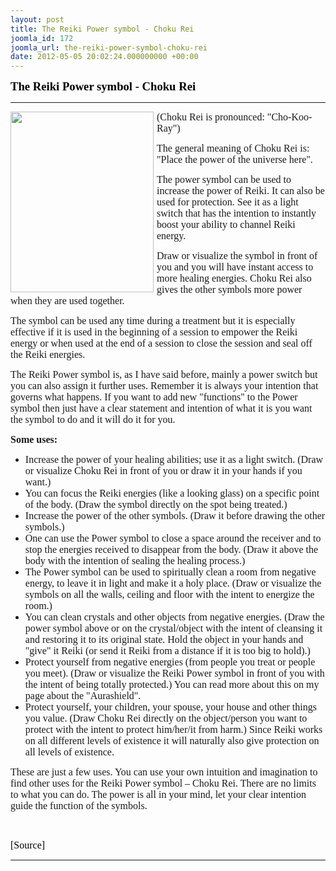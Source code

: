 ```yaml
---
layout: post
title: The Reiki Power symbol - Choku Rei
joomla_id: 172
joomla_url: the-reiki-power-symbol-choku-rei
date: 2012-05-05 20:02:24.000000000 +00:00
---
```

<p style="line-height: normal;"><span style="font-size: 14pt;"><b><span style="font-family: 'Verdana','sans-serif'; color: black;">The Reiki Power symbol - Choku Rei</span></b></span><span style="font-size: 12pt; font-family: 'Times New Roman','serif';"></span></p>
<hr />
<p style="line-height: normal;"><span style="font-size: 12pt; font-family: 'Verdana','sans-serif';"><img style="margin-right: 5px; float: left;" src="images/perspectives/awakening/reiki/chokurei.png" height="289" width="229" />(Choku Rei is pronounced: "Cho-Koo-Ray")</span></p>
<p style="line-height: normal;"><span style="font-size: 12pt; font-family: 'Verdana','sans-serif';">The general meaning of Choku Rei is: "Place the power of the universe here".</span></p>
<p style="line-height: normal;"><span style="font-size: 12pt; font-family: 'Verdana','sans-serif';">The power symbol can be used to increase the power of Reiki. It can also be used for protection. See it as a light switch that has the intention to instantly boost your ability to channel Reiki energy.</span></p>
<p style="line-height: normal;"><span style="font-size: 12pt; font-family: 'Verdana','sans-serif';">Draw or visualize the symbol in front of you and you will have instant access to more healing energies. Choku Rei also gives the other symbols more power when they are used together. </span></p>
<p style="line-height: normal;"><span style="font-size: 12pt; font-family: 'Verdana','sans-serif';">The symbol can be used any time during a treatment but it is especially effective if it is used in the beginning of a session to empower the Reiki energy or when used at the end of a session to close the session and seal off the Reiki energies. </span></p>
<p style="line-height: normal;"><span style="font-size: 12pt; font-family: 'Verdana','sans-serif';">The Reiki Power symbol is, as I have said before, mainly a power switch but you can also assign it further uses. Remember it is always your intention that governs what happens. If you want to add new "functions" to the Power symbol then just have a clear statement and intention of what it is you want the symbol to do and it will do it for you. </span></p>
<p style="line-height: normal;"><b><span style="font-size: 12pt; font-family: 'Verdana','sans-serif';">Some uses:</span></b><span style="font-size: 12pt; font-family: 'Verdana','sans-serif';"> </span></p>
<ul>
<li style="line-height: normal;"><span style="font-size: 12pt; font-family: 'Verdana','sans-serif';">Increase the power of your healing abilities; use it as a light switch. (Draw or visualize Choku Rei in front of you or draw it in your hands if you want.)</span></li>
<li style="line-height: normal;"><span style="font-size: 12pt; font-family: 'Verdana','sans-serif';">You can focus the Reiki energies (like a looking glass) on a specific point of the body. (Draw the symbol directly on the spot being treated.)</span></li>
<li style="line-height: normal;"><span style="font-size: 12pt; font-family: 'Verdana','sans-serif';">Increase the power of the other symbols. (Draw it before drawing the other symbols.)</span></li>
<li style="line-height: normal;"><span style="font-size: 12pt; font-family: 'Verdana','sans-serif';">One can use the Power symbol to close a space around the receiver and to stop the energies received to disappear from the body. (Draw it above the body with the intention of sealing the healing process.)</span></li>
<li style="line-height: normal;"><span style="font-size: 12pt; font-family: 'Verdana','sans-serif';">The Power symbol can be used to spiritually clean a room from negative energy, to leave it in light and make it a holy place. (Draw or visualize the symbols on all the walls, ceiling and floor with the intent to energize the room.)</span></li>
<li style="line-height: normal;"><span style="font-size: 12pt; font-family: 'Verdana','sans-serif';">You can clean crystals and other objects from negative energies. (Draw the power symbol above or on the crystal/object with the intent of cleansing it and restoring it to its original state. Hold the object in your hands and "give" it Reiki (or send it Reiki from a distance if it is too big to hold).)</span></li>
<li style="line-height: normal;"><span style="font-size: 12pt; font-family: 'Verdana','sans-serif';">Protect yourself from negative energies (from people you treat or people you meet). (Draw or visualize the Reiki Power symbol in front of you with the intent of being totally protected.) You can read more about this on my page about the "Aurashield". </span></li>
<li style="line-height: normal;"><span style="font-size: 12pt; font-family: 'Verdana','sans-serif';">Protect yourself, your children, your spouse, your house and other things you value. (Draw Choku Rei directly on the object/person you want to protect with the intent to protect him/her/it from harm.) Since Reiki works on all different levels of existence it will naturally also give protection on all levels of existence.</span></li>
</ul>
<p style="line-height: normal;"><span style="font-size: 12pt; font-family: 'Verdana','sans-serif';">These are just a few uses. You can use your own intuition and imagination to find other uses for the Reiki Power symbol – Choku Rei. There are no limits to what you can do. The power is all in your mind, let your clear intention guide the function of the symbols.</span></p>
<p>&nbsp;</p>
<p><span style="font-family: trebuchet ms,geneva; font-size: 12pt; color: #808080;"><span style="color: #000000;">[Source]</span><br /></span></p>
<hr />
<p>&nbsp;</p>
<p>&nbsp;</p>
